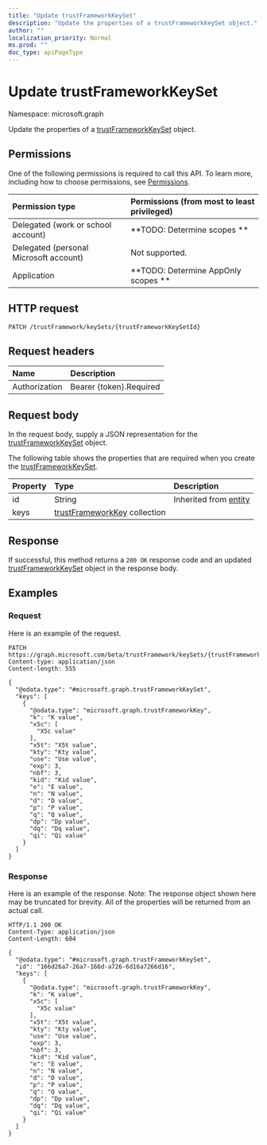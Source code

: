 ```yaml
---
title: "Update trustFrameworkKeySet"
description: "Update the properties of a trustFrameworkKeySet object."
author: ""
localization_priority: Normal
ms.prod: ""
doc_type: apiPageType
---
```


# Update trustFrameworkKeySet

Namespace: microsoft.graph

Update the properties of a [trustFrameworkKeySet](../resources/trustframeworkkeyset.md) object.

## Permissions
One of the following permissions is required to call this API. To learn more, including how to choose permissions, see [Permissions](/concepts/permissions-reference.md).

|Permission type|Permissions (from most to least privileged)|
|:---|:---|
|Delegated (work or school account)|**TODO: Determine scopes **|
|Delegated (personal Microsoft account)|Not supported.|
|Application|**TODO: Determine AppOnly scopes **|

## HTTP request
<!-- {
  "blockType": "ignored"
}
-->
``` http
PATCH /trustFramework/keySets/{trustFrameworkKeySetId}
```

## Request headers
|Name|Description|
|:---|:---|
|Authorization|Bearer {token}.Required|

## Request body
In the request body, supply a JSON representation for the [trustFrameworkKeySet](../resources/trustframeworkkeyset.md) object.

The following table shows the properties that are required when you create the [trustFrameworkKeySet](../resources/trustframeworkkeyset.md).

|Property|Type|Description|
|:---|:---|:---|
|id|String| Inherited from [entity](../resources/entity.md)|
|keys|[trustFrameworkKey](../resources/trustframeworkkey.md) collection||



## Response
If successful, this method returns a `200 OK` response code and an updated [trustFrameworkKeySet](../resources/trustframeworkkeyset.md) object in the response body.

## Examples

### Request
Here is an example of the request.
<!-- {
  "blockType": "request",
  "name": "update_trustframeworkkeyset"
}
-->
``` http
PATCH https://graph.microsoft.com/beta/trustFramework/keySets/{trustFrameworkKeySetId}
Content-type: application/json
Content-length: 555

{
  "@odata.type": "#microsoft.graph.trustFrameworkKeySet",
  "keys": [
    {
      "@odata.type": "microsoft.graph.trustFrameworkKey",
      "k": "K value",
      "x5c": [
        "X5c value"
      ],
      "x5t": "X5t value",
      "kty": "Kty value",
      "use": "Use value",
      "exp": 3,
      "nbf": 3,
      "kid": "Kid value",
      "e": "E value",
      "n": "N value",
      "d": "D value",
      "p": "P value",
      "q": "Q value",
      "dp": "Dp value",
      "dq": "Dq value",
      "qi": "Qi value"
    }
  ]
}
```

### Response
Here is an example of the response. Note: The response object shown here may be truncated for brevity. All of the properties will be returned from an actual call.
<!-- {
  "blockType": "response",
  "truncated": true
}
-->
``` http
HTTP/1.1 200 OK
Content-Type: application/json
Content-Length: 604

{
  "@odata.type": "#microsoft.graph.trustFrameworkKeySet",
  "id": "166d26a7-26a7-166d-a726-6d16a7266d16",
  "keys": [
    {
      "@odata.type": "microsoft.graph.trustFrameworkKey",
      "k": "K value",
      "x5c": [
        "X5c value"
      ],
      "x5t": "X5t value",
      "kty": "Kty value",
      "use": "Use value",
      "exp": 3,
      "nbf": 3,
      "kid": "Kid value",
      "e": "E value",
      "n": "N value",
      "d": "D value",
      "p": "P value",
      "q": "Q value",
      "dp": "Dp value",
      "dq": "Dq value",
      "qi": "Qi value"
    }
  ]
}
```


